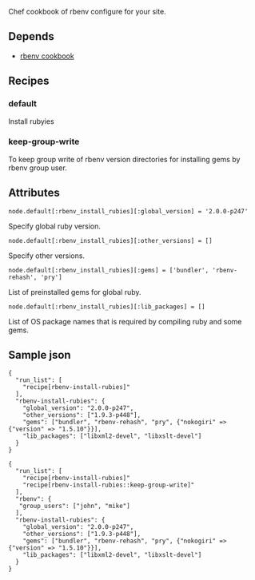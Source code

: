 Chef cookbook of rbenv configure for your site.

## Depends

* [rbenv cookbook](https://github.com/RiotGames/rbenv-cookbook)

## Recipes

### default

Install rubyies

### keep-group-write

To keep group write of rbenv version directories for installing gems by rbenv group user.

## Attributes

    node.default[:rbenv_install_rubies][:global_version] = '2.0.0-p247'

Specify global ruby version.

    node.default[:rbenv_install_rubies][:other_versions] = []

Specify other versions.

    node.default[:rbenv_install_rubies][:gems] = ['bundler', 'rbenv-rehash', 'pry']

List of preinstalled gems for global ruby.

    node.default[:rbenv_install_rubies][:lib_packages] = []

List of OS package names that is required by compiling ruby and some gems.

## Sample json

    {
      "run_list": [
        "recipe[rbenv-install-rubies]"
      ],
      "rbenv-install-rubies": {
        "global_version": "2.0.0-p247",
        "other_versions": ["1.9.3-p448"],
        "gems": ["bundler", "rbenv-rehash", "pry", {"nokogiri" => {"version" => "1.5.10"}}],
        "lib_packages": ["libxml2-devel", "libxslt-devel"]
      }
    }

    {
      "run_list": [
        "recipe[rbenv-install-rubies]"
        "recipe[rbenv-install-rubies::keep-group-write]"
      ],
      "rbenv": {
       "group_users": ["john", "mike"]
      ],
      "rbenv-install-rubies": {
        "global_version": "2.0.0-p247",
        "other_versions": ["1.9.3-p448"],
        "gems": ["bundler", "rbenv-rehash", "pry", {"nokogiri" => {"version" => "1.5.10"}}],
        "lib_packages": ["libxml2-devel", "libxslt-devel"]
      }
    }
